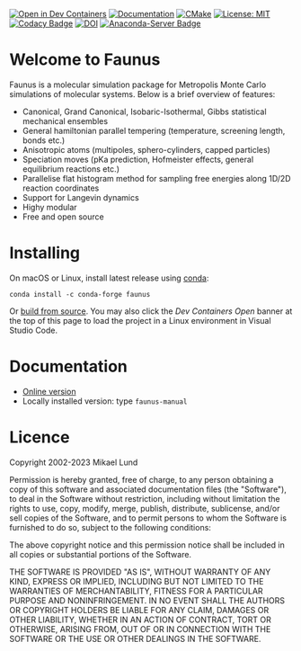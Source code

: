 [![Open in Dev Containers](https://img.shields.io/static/v1?label=Dev%20Containers&message=Open&color=blue&logo=visualstudiocode)](https://vscode.dev/redirect?url=vscode://ms-vscode-remote.remote-containers/cloneInVolume?url=https://github.com/mlund/faunus)
[![Documentation](https://readthedocs.org/projects/faunus/badge/?version=latest)](https://faunus.readthedocs.io/en/latest/?badge=latest)
[![CMake](https://github.com/mlund/faunus/actions/workflows/cmake.yml/badge.svg)](https://github.com/mlund/faunus/actions/workflows/cmake.yml)
[![License: MIT](https://img.shields.io/badge/License-MIT-brightgreen.svg)](https://opensource.org/licenses/MIT)
[![Codacy Badge](https://api.codacy.com/project/badge/Grade/2ac7217d373a4f34a2dae2d912c9d1a1)](https://www.codacy.com/app/mlund/faunus?utm_source=github.com&amp;utm_medium=referral&amp;utm_content=mlund/faunus&amp;utm_campaign=Badge_Grade)
[![DOI](https://zenodo.org/badge/DOI/10.5281/zenodo.5235137.svg)](https://doi.org/10.5281/zenodo.5235137)
[![Anaconda-Server Badge](https://anaconda.org/conda-forge/faunus/badges/platforms.svg)](https://anaconda.org/conda-forge/faunus)


Welcome to Faunus
=================

Faunus is a molecular simulation package for Metropolis Monte Carlo simulations of
molecular systems. Below is a brief overview of features:

- Canonical, Grand Canonical, Isobaric-Isothermal, Gibbs statistical mechanical ensembles
- General hamiltonian parallel tempering (temperature, screening length, bonds etc.)
- Anisotropic atoms (multipoles, sphero-cylinders, capped particles)
- Speciation moves (pKa prediction, Hofmeister effects, general equilibrium reactions etc.)
- Parallelise flat histogram method for sampling free energies along 1D/2D reaction coordinates
- Support for Langevin dynamics
- Highy modular
- Free and open source

Installing
===========

On macOS or Linux, install latest release using [conda](https://conda.io/miniconda.html):

    conda install -c conda-forge faunus

Or [build from source](https://faunus.readthedocs.io/en/latest/_docs/install.html#building-from-source-code).
You may also click the _Dev Containers Open_ banner at the top of this page to load the project in a Linux
environment in Visual Studio Code.

Documentation
=============

- [Online version](https://faunus.readthedocs.io/en/latest/?badge=latest)
- Locally installed version: type `faunus-manual`

Licence
=======

Copyright 2002-2023 Mikael Lund

Permission is hereby granted, free of charge, to any person obtaining a copy of this software
and associated documentation files (the "Software"), to deal in the Software without restriction,
including without limitation the rights to use, copy, modify, merge, publish, distribute,
sublicense, and/or sell copies of the Software, and to permit persons to whom the Software
is furnished to do so, subject to the following conditions:

The above copyright notice and this permission notice shall be included in all copies or
substantial portions of the Software.

THE SOFTWARE IS PROVIDED "AS IS", WITHOUT WARRANTY OF ANY KIND, EXPRESS OR IMPLIED, INCLUDING
BUT NOT LIMITED TO THE WARRANTIES OF MERCHANTABILITY, FITNESS FOR A PARTICULAR PURPOSE AND
NONINFRINGEMENT. IN NO EVENT SHALL THE AUTHORS OR COPYRIGHT HOLDERS BE LIABLE FOR ANY CLAIM,
DAMAGES OR OTHER LIABILITY, WHETHER IN AN ACTION OF CONTRACT, TORT OR OTHERWISE, ARISING FROM,
OUT OF OR IN CONNECTION WITH THE SOFTWARE OR THE USE OR OTHER DEALINGS IN THE SOFTWARE.

